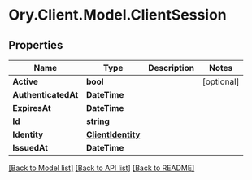 # Ory.Client.Model.ClientSession

## Properties

Name | Type | Description | Notes
------------ | ------------- | ------------- | -------------
**Active** | **bool** |  | [optional] 
**AuthenticatedAt** | **DateTime** |  | 
**ExpiresAt** | **DateTime** |  | 
**Id** | **string** |  | 
**Identity** | [**ClientIdentity**](ClientIdentity.md) |  | 
**IssuedAt** | **DateTime** |  | 

[[Back to Model list]](../README.md#documentation-for-models) [[Back to API list]](../README.md#documentation-for-api-endpoints) [[Back to README]](../README.md)

